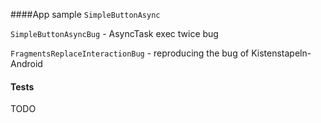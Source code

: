 

####App sample
`SimpleButtonAsync`
  
`SimpleButtonAsyncBug` - AsyncTask exec twice bug

`FragmentsReplaceInteractionBug` - reproducing the bug of Kistenstapeln-Android


#### Tests
TODO